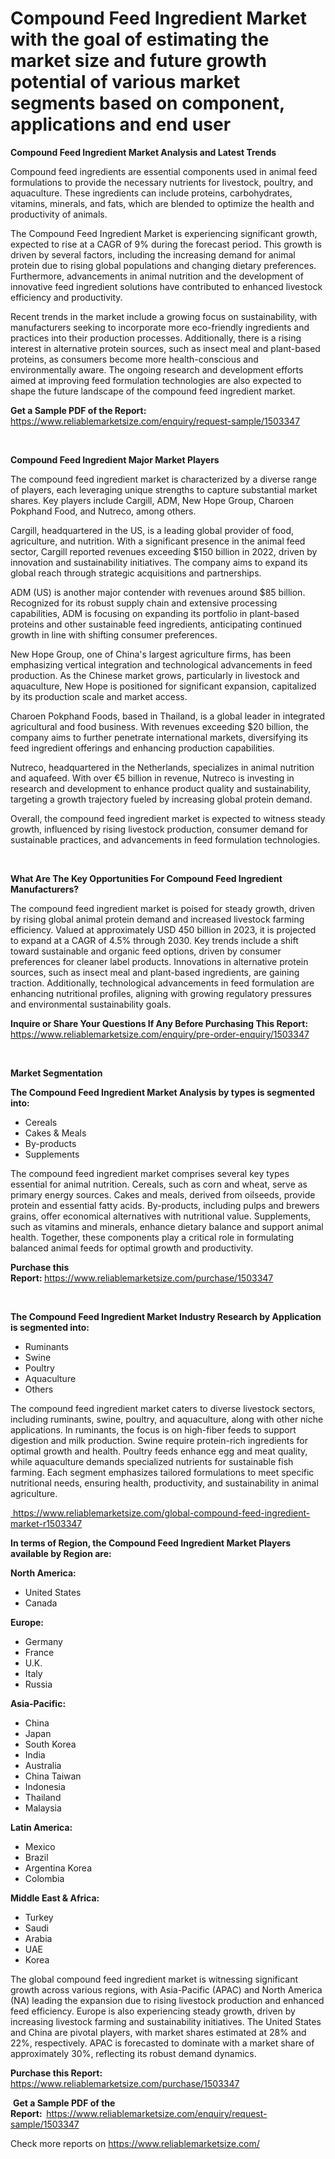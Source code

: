 <p><h1>Compound Feed Ingredient Market with the goal of estimating the market size and future growth potential of various market segments based on component, applications and end user</h1></p><p><strong>Compound Feed Ingredient Market Analysis and Latest Trends</strong></p>
<p><p>Compound feed ingredients are essential components used in animal feed formulations to provide the necessary nutrients for livestock, poultry, and aquaculture. These ingredients can include proteins, carbohydrates, vitamins, minerals, and fats, which are blended to optimize the health and productivity of animals.</p><p>The Compound Feed Ingredient Market is experiencing significant growth, expected to rise at a CAGR of 9% during the forecast period. This growth is driven by several factors, including the increasing demand for animal protein due to rising global populations and changing dietary preferences. Furthermore, advancements in animal nutrition and the development of innovative feed ingredient solutions have contributed to enhanced livestock efficiency and productivity.</p><p>Recent trends in the market include a growing focus on sustainability, with manufacturers seeking to incorporate more eco-friendly ingredients and practices into their production processes. Additionally, there is a rising interest in alternative protein sources, such as insect meal and plant-based proteins, as consumers become more health-conscious and environmentally aware. The ongoing research and development efforts aimed at improving feed formulation technologies are also expected to shape the future landscape of the compound feed ingredient market.</p></p>
<p><strong>Get a Sample PDF of the Report:&nbsp;</strong> <a href="https://www.reliablemarketsize.com/enquiry/request-sample/1503347?utm_campaign=3348&utm_medium=2&utm_source=Github&utm_content=ia&utm_term=23032025&utm_id=compound-feed-ingredient">https://www.reliablemarketsize.com/enquiry/request-sample/1503347</a></p>
<p>&nbsp;</p>
<p><strong>Compound Feed Ingredient Major Market Players</strong></p>
<p><p>The compound feed ingredient market is characterized by a diverse range of players, each leveraging unique strengths to capture substantial market shares. Key players include Cargill, ADM, New Hope Group, Charoen Pokphand Food, and Nutreco, among others.</p><p>Cargill, headquartered in the US, is a leading global provider of food, agriculture, and nutrition. With a significant presence in the animal feed sector, Cargill reported revenues exceeding $150 billion in 2022, driven by innovation and sustainability initiatives. The company aims to expand its global reach through strategic acquisitions and partnerships.</p><p>ADM (US) is another major contender with revenues around $85 billion. Recognized for its robust supply chain and extensive processing capabilities, ADM is focusing on expanding its portfolio in plant-based proteins and other sustainable feed ingredients, anticipating continued growth in line with shifting consumer preferences.</p><p>New Hope Group, one of China's largest agriculture firms, has been emphasizing vertical integration and technological advancements in feed production. As the Chinese market grows, particularly in livestock and aquaculture, New Hope is positioned for significant expansion, capitalized by its production scale and market access.</p><p>Charoen Pokphand Foods, based in Thailand, is a global leader in integrated agricultural and food business. With revenues exceeding $20 billion, the company aims to further penetrate international markets, diversifying its feed ingredient offerings and enhancing production capabilities.</p><p>Nutreco, headquartered in the Netherlands, specializes in animal nutrition and aquafeed. With over €5 billion in revenue, Nutreco is investing in research and development to enhance product quality and sustainability, targeting a growth trajectory fueled by increasing global protein demand.</p><p>Overall, the compound feed ingredient market is expected to witness steady growth, influenced by rising livestock production, consumer demand for sustainable practices, and advancements in feed formulation technologies.</p></p>
<p>&nbsp;</p>
<p><strong>What Are The Key Opportunities For Compound Feed Ingredient Manufacturers?</strong></p>
<p><p>The compound feed ingredient market is poised for steady growth, driven by rising global animal protein demand and increased livestock farming efficiency. Valued at approximately USD 450 billion in 2023, it is projected to expand at a CAGR of 4.5% through 2030. Key trends include a shift toward sustainable and organic feed options, driven by consumer preferences for cleaner label products. Innovations in alternative protein sources, such as insect meal and plant-based ingredients, are gaining traction. Additionally, technological advancements in feed formulation are enhancing nutritional profiles, aligning with growing regulatory pressures and environmental sustainability goals.</p></p>
<p><strong>Inquire or Share Your Questions If Any Before Purchasing This Report:</strong> <a href="https://www.reliablemarketsize.com/enquiry/pre-order-enquiry/1503347?utm_campaign=3348&utm_medium=2&utm_source=Github&utm_content=ia&utm_term=23032025&utm_id=compound-feed-ingredient">https://www.reliablemarketsize.com/enquiry/pre-order-enquiry/1503347</a></p>
<p>&nbsp;</p>
<p><strong>Market Segmentation</strong></p>
<p><strong>The Compound Feed Ingredient Market Analysis by types is segmented into:</strong></p>
<p><ul><li>Cereals</li><li>Cakes & Meals</li><li>By-products</li><li>Supplements</li></ul></p>
<p><p>The compound feed ingredient market comprises several key types essential for animal nutrition. Cereals, such as corn and wheat, serve as primary energy sources. Cakes and meals, derived from oilseeds, provide protein and essential fatty acids. By-products, including pulps and brewers grains, offer economical alternatives with nutritional value. Supplements, such as vitamins and minerals, enhance dietary balance and support animal health. Together, these components play a critical role in formulating balanced animal feeds for optimal growth and productivity.</p></p>
<p><strong>Purchase this Report:&nbsp;</strong><a href="https://www.reliablemarketsize.com/purchase/1503347?utm_campaign=3348&utm_medium=2&utm_source=Github&utm_content=ia&utm_term=23032025&utm_id=compound-feed-ingredient">https://www.reliablemarketsize.com/purchase/1503347</a></p>
<p>&nbsp;</p>
<p><strong>The Compound Feed Ingredient Market Industry Research by Application is segmented into:</strong></p>
<p><ul><li>Ruminants</li><li>Swine</li><li>Poultry</li><li>Aquaculture</li><li>Others</li></ul></p>
<p><p>The compound feed ingredient market caters to diverse livestock sectors, including ruminants, swine, poultry, and aquaculture, along with other niche applications. In ruminants, the focus is on high-fiber feeds to support digestion and milk production. Swine require protein-rich ingredients for optimal growth and health. Poultry feeds enhance egg and meat quality, while aquaculture demands specialized nutrients for sustainable fish farming. Each segment emphasizes tailored formulations to meet specific nutritional needs, ensuring health, productivity, and sustainability in animal agriculture.</p></p>
<p><a href="https://www.reliablemarketsize.com/global-compound-feed-ingredient-market-r1503347?utm_campaign=3348&utm_medium=2&utm_source=Github&utm_content=ia&utm_term=23032025&utm_id=compound-feed-ingredient">&nbsp;https://www.reliablemarketsize.com/global-compound-feed-ingredient-market-r1503347</a></p>
<p><strong>In terms of Region, the Compound Feed Ingredient Market Players available by Region are:</strong></p>
<p>
    <p> <strong> North America: </strong>
        <ul>
            <li>United States</li>
            <li>Canada</li>
        </ul>
        </p> 
    <p> <strong> Europe: </strong>
        <ul>
            <li>Germany</li>
            <li>France</li>
            <li>U.K.</li>
            <li>Italy</li>
            <li>Russia</li>
        </ul>
        </p> 
    <p> <strong> Asia-Pacific: </strong>
        <ul>
            <li>China</li>
            <li>Japan</li>
            <li>South Korea</li>
            <li>India</li>
            <li>Australia</li>
            <li>China Taiwan</li>
            <li>Indonesia</li>
            <li>Thailand</li>
            <li>Malaysia</li>
        </ul>
        </p> 
    <p> <strong> Latin America: </strong>
        <ul>
            <li>Mexico</li>
            <li>Brazil</li>
            <li>Argentina Korea</li>
            <li>Colombia</li>
        </ul>
        </p> 
    <p> <strong> Middle East & Africa: </strong>
        <ul>
            <li>Turkey</li>
            <li>Saudi</li>
            <li>Arabia</li>
            <li>UAE</li>
            <li>Korea</li>
        </ul>
    </p>
    </p>
<p><p>The global compound feed ingredient market is witnessing significant growth across various regions, with Asia-Pacific (APAC) and North America (NA) leading the expansion due to rising livestock production and enhanced feed efficiency. Europe is also experiencing steady growth, driven by increasing livestock farming and sustainability initiatives. The United States and China are pivotal players, with market shares estimated at 28% and 22%, respectively. APAC is forecasted to dominate with a market share of approximately 30%, reflecting its robust demand dynamics.</p></p>
<p><strong>Purchase this Report: </strong><a href="https://www.reliablemarketsize.com/purchase/1503347?utm_campaign=3348&utm_medium=2&utm_source=Github&utm_content=ia&utm_term=23032025&utm_id=compound-feed-ingredient">https://www.reliablemarketsize.com/purchase/1503347</a></p>
<p>&nbsp;<strong>Get a Sample PDF of the Report:&nbsp;&nbsp;</strong><a href="https://www.reliablemarketsize.com/enquiry/request-sample/1503347?utm_campaign=3348&utm_medium=2&utm_source=Github&utm_content=ia&utm_term=23032025&utm_id=compound-feed-ingredient">https://www.reliablemarketsize.com/enquiry/request-sample/1503347</a></p>
<p><strong></strong></p>
<p>Check more reports on <a href="https://www.reliablemarketsize.com/?utm_campaign=3348&utm_medium=2&utm_source=Github&utm_content=ia&utm_term=23032025&utm_id=compound-feed-ingredient">https://www.reliablemarketsize.com/</a></p>